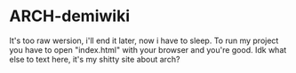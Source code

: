 # ARCH-demiwiki
It's too raw wersion, i'll end it later, now i have to sleep.
To run my project you have to open "index.html" with your browser and you're good. 
Idk what else to text here, it's my shitty site about arch?
